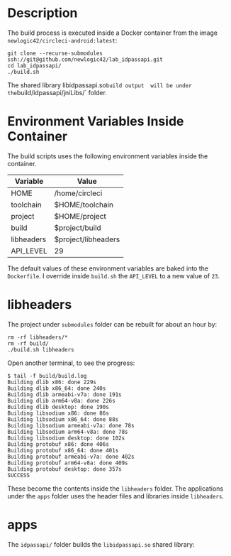 # Description

The build process is executed inside a Docker container from the image `newlogic42/circleci-android:latest`:

```
git clone --recurse-submodules ssh://git@github.com/newlogic42/lab_idpassapi.git
cd lab_idpassapi/
./build.sh
```

The shared library libidpassapi.so` build output  will be under 
the `build/idpassapi/jniLibs/` folder. 


# Environment Variables Inside Container

The build scripts uses the following environment variables inside the container.

| Variable      | Value               |
| ------------- | ------------------- |
| HOME          | /home/circleci      |
| toolchain     | $HOME/toolchain     |
| project       | $HOME/project       |
| build         | $project/build      |
| libheaders    | $project/libheaders |
| API_LEVEL     | 29                  |

The default values of these environment variables are baked into the `Dockerfile`.
I override inside `build.sh` the `API_LEVEL` to a new value of `23`.

# libheaders

The project under `submodules` folder can be rebuilt for about an hour by:

```
rm -rf libheaders/*
rm -rf build/
./build.sh libheaders
```

Open another terminal, to see the progress:

```
$ tail -f build/build.log
Building dlib x86: done 229s
Building dlib x86_64: done 240s
Building dlib armeabi-v7a: done 191s
Building dlib arm64-v8a: done 226s
Building dlib desktop: done 190s
Building libsodium x86: done 86s
Building libsodium x86_64: done 88s
Building libsodium armeabi-v7a: done 78s
Building libsodium arm64-v8a: done 78s
Building libsodium desktop: done 102s
Building protobuf x86: done 406s
Building protobuf x86_64: done 401s
Building protobuf armeabi-v7a: done 402s
Building protobuf arm64-v8a: done 409s
Building protobuf desktop: done 357s
SUCCESS
```

These become the contents inside the `libheaders` folder. The applications under
the `apps` folder uses the header files and libraries inside `libheaders`.

# apps

The `idpassapi/` folder builds the `libidpassapi.so` shared library:
